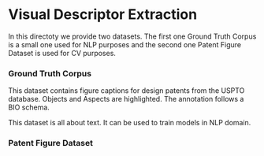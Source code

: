 
Visual Descriptor Extraction
======
In this directoty we provide two datasets. The first one Ground Truth Corpus is a small one used for NLP purposes and the second one Patent Figure Dataset is used for CV purposes.

### Ground Truth Corpus

This dataset contains figure captions for design patents from the USPTO database. Objects and Aspects are highlighted. The annotation follows a BIO schema. <br> 

This dataset is all about text. It can be used to train models in NLP domain.


### Patent Figure Dataset

